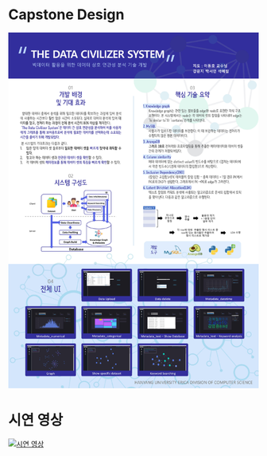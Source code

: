 # Capstone Design

![img](./panel.jpg)


시연 영상
=======
[![시연 영상](http://img.youtube.com/vi/NOLJZ-h286I/0.jpg)](http://www.youtube.com/watch?v=NOLJZ-h286I)
